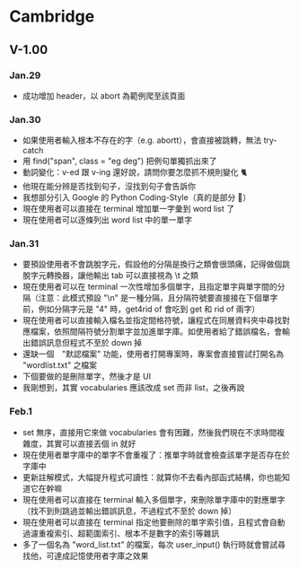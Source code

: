 # Cambridge

## V-1.00

### Jan.29
- 成功增加 header，以 abort 為範例爬至該頁面

### Jan.30
- 如果使用者輸入根本不存在的字（e.g. abortt），會直接被跳轉，無法 try-catch
- 用 find("span", class = "eg deg") 把例句單獨抓出來了
- 動詞變化：v-ed 跟 v-ing 還好說，請問你要怎麼抓不規則變化 🐈
- 他現在能分辨是否找到句子，沒找到句子會告訴你
- 我想部分引入 Google 的 Python Coding-Style（真的是部分 🐊）
- 現在使用者可以直接在 terminal 增加單一字彙到 word list 了
- 現在使用者可以逐條列出 word list 中的單一單字

### Jan.31
- 要預設使用者不會跳脫字元，假設他的分隔是換行之類會很頭痛，記得做個跳脫字元轉換器，讓他輸出 tab 可以直接視為 \t 之類
- 現在使用者可以在 terminal 一次性增加多個單字，且指定單字與單字間的分隔（注意：此模式預設 "\n" 是一種分隔，且分隔符號要直接接在下個單字前，例如分隔字元是 "4" 時，get4rid of 會吃到 get 和 rid of 兩字）
- 現在使用者可以直接輸入檔名並指定間格符號，讓程式在同層資料夾中尋找對應檔案，依照間隔符號分割單字並加進單字庫。如使用者給了錯誤檔名，會輸出錯誤訊息但程式不至於 down 掉
- 還缺一個　"默認檔案" 功能，使用者打開專案時，專案會直接嘗試打開名為 "wordlist.txt" 之檔案
- 下個要做的是刪除單字，然後才是 UI
- 我剛想到，其實 vocabularies 應該改成 set 而非 list，之後再說

### Feb.1
- set 無序，直接用它來做 vocabularies 會有困難，然後我們現在不求時間複雜度，其實可以直接丟個 in 就好
- 現在使用者單字庫中的單字不會重複了：推單字時就會檢查該單字是否存在於字庫中
- 更新註解模式，大幅提升程式可讀性：就算你不去看內部函式結構，你也能知道它在幹嘛
- 現在使用者可以直接在 terminal 輸入多個單字，來刪除單字庫中的對應單字（找不到則跳過並輸出錯誤訊息，不過程式不至於 down 掉）
- 現在使用者可以直接在 terminal 指定他要刪除的單字索引值，且程式會自動過濾重複索引、超範圍索引、根本不是數字的索引等雜訊
- 多了一個名為 "word_list.txt" 的檔案，每次 user_input() 執行時就會嘗試尋找他，可達成記憶使用者字庫之效果
